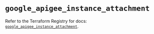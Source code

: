 # `google_apigee_instance_attachment`

Refer to the Terraform Registry for docs: [`google_apigee_instance_attachment`](https://registry.terraform.io/providers/hashicorp/google-beta/6.36.1/docs/resources/google_apigee_instance_attachment).
